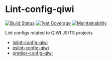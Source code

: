 # Lint-config-qiwi
[![Build Status](https://travis-ci.com/qiwi/lint-config-qiwi.svg?branch=master)](https://travis-ci.com/qiwi/lint-config-qiwi)
[![Test Coverage](https://api.codeclimate.com/v1/badges/8738098b0f0f4825da8b/test_coverage)](https://codeclimate.com/github/qiwi/lint-config-qiwi/test_coverage)
[![Maintainability](https://api.codeclimate.com/v1/badges/8738098b0f0f4825da8b/maintainability)](https://codeclimate.com/github/qiwi/lint-config-qiwi/maintainability)

Lint configs related to QIWI JS/TS projects

* [tslint-config-qiwi](./packages/tslint-config-qiwi)
* [eslint-config-qiwi](./packages/eslint-config-qiwi)
* [prettier-config-qiwi](./packages/prettier-config-qiwi)
